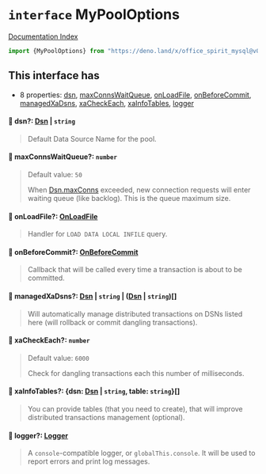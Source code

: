 # `interface` MyPoolOptions

[Documentation Index](../README.md)

```ts
import {MyPoolOptions} from "https://deno.land/x/office_spirit_mysql@v0.19.7/mod.ts"
```

## This interface has

- 8 properties:
[dsn](#-dsn-dsn--string),
[maxConnsWaitQueue](#-maxconnswaitqueue-number),
[onLoadFile](#-onloadfile-onloadfile),
[onBeforeCommit](#-onbeforecommit-onbeforecommit),
[managedXaDsns](#-managedxadsns-dsn--string--dsn--string),
[xaCheckEach](#-xacheckeach-number),
[xaInfoTables](#-xainfotables-dsn-dsn--string-table-string),
[logger](#-logger-logger)


#### 📄 dsn?: [Dsn](../class.Dsn/README.md) | `string`

> Default Data Source Name for the pool.



#### 📄 maxConnsWaitQueue?: `number`

> Default value: `50`
> 
> When [Dsn.maxConns](../class.Dsn/README.md#-accessor-maxconns-number) exceeded, new connection requests will enter waiting queue (like backlog). This is the queue maximum size.



#### 📄 onLoadFile?: [OnLoadFile](../type.OnLoadFile/README.md)

> Handler for `LOAD DATA LOCAL INFILE` query.



#### 📄 onBeforeCommit?: [OnBeforeCommit](../type.OnBeforeCommit/README.md)

> Callback that will be called every time a transaction is about to be committed.



#### 📄 managedXaDsns?: [Dsn](../class.Dsn/README.md) | `string` | ([Dsn](../class.Dsn/README.md) | `string`)\[]

> Will automatically manage distributed transactions on DSNs listed here (will rollback or commit dangling transactions).



#### 📄 xaCheckEach?: `number`

> Default value: `6000`
> 
> Check for dangling transactions each this number of milliseconds.



#### 📄 xaInfoTables?: \{dsn: [Dsn](../class.Dsn/README.md) | `string`, table: `string`}\[]

> You can provide tables (that you need to create), that will improve distributed transactions management (optional).



#### 📄 logger?: [Logger](../interface.Logger/README.md)

> A `console`-compatible logger, or `globalThis.console`. It will be used to report errors and print log messages.



